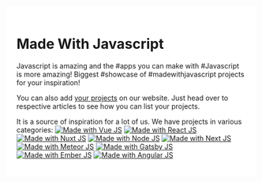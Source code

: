 <div style="background: white; padding:20px"
[![Made with Javascript](https://madewithjavascript.club/_next/image?url=%2FMade-With-Javascript-Logo.webp&w=640&q=75)](https://madewithjavascript.club/)
</div>


# Made With Javascript
Javascript is amazing and the #apps you can make with #Javascript is more amazing! Biggest #showcase of #madewithjavascript projects for your inspiration!

You can also add [your projects](https://madewithjavascript.club/submit-project "Submit Projects for Made with Javascript") on our website. Just head over to respective articles to see how you can list your projects.

It is a source of inspiration for a lot of us. We have projects in various categories:
[![Made with Vue JS](https://madewithjavascript.netlify.app/_nuxt/uploads/87a3170-640.png)][made-with-vue-js]
[![Made with React JS](https://madewithjavascript.netlify.app/_nuxt/uploads/9617878-640.png)][made-with-react-js]
[![Made with Nuxt JS](https://madewithjavascript.netlify.app/_nuxt/uploads/c0c3590-640.png)][made-with-nuxt-js]
[![Made with Node JS](https://madewithjavascript.netlify.app/_nuxt/uploads/5f07d93-640.png)][made-with-node-js]
[![Made with Next JS](https://madewithjavascript.netlify.app/_nuxt/uploads/fe0a7fb-640.png)][made-with-next-js]
[![Made with Meteor JS](https://madewithjavascript.netlify.app/_nuxt/uploads/d467356-640.png)][made-with-meteor-js]
[![Made with Gatsby JS](https://madewithjavascript.netlify.app/_nuxt/uploads/fd332d2-640.png)][made-with-gatsby-js]
[![Made with Ember JS](https://madewithjavascript.netlify.app/_nuxt/uploads/903d166-640.png)][made-with-ember-js]
[![Made with Angular JS](https://madewithjavascript.netlify.app/_nuxt/uploads/9fea7ff-640.png)][made-with-angular-js]

[made-with-vue-js]: https://madewithjavascript.club/categories/vue-js "Made with Vue JS"
[made-with-react-js]: https://madewithjavascript.club/categories/react-js "Made with React JS"
[made-with-nuxt-js]: https://madewithjavascript.club/categories/nuxt-js "Made with Nuxt JS"
[made-with-node-js]: https://madewithjavascript.club/categories/node-js "Made with Node JS"
[made-with-next-js]: https://madewithjavascript.club/categories/next-js "Made with Next JS"
[made-with-meteor-js]: https://madewithjavascript.club/categories/meteor-js "Made with Meteor JS"
[made-with-gatsby-js]: https://madewithjavascript.club/categories/gatsby-js "Made with Gatsby JS"
[made-with-ember-js]: https://madewithjavascript.club/categories/ember-js "Made with Ember JS"
[made-with-angular-js]: https://madewithjavascript.club/categories/angular-js "Made with Angular JS"
[made-with-backbone-js]: https://madewithjavascript.club/categories/backbone-js "Made with Backbone JS"

[request-project]: https://madewithjavascript.club/submit-project "Submit a new Project to Made with Javascript Club"
